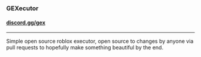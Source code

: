 <h3>GEXecutor</h3>
<h4><a href="https://discord.gg/gex">discord.gg/gex</a></h4>
<hr>
Simple open source roblox executor, open source to changes by anyone via pull requests to hopefully make something beautiful by the end.
